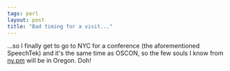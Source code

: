 ```yaml
---
tags: perl
layout: post
title: "Bad timing for a visit..."
---
```




...so I finally get to go to NYC for a conference (the aforementioned SpeechTek) and it's the same time as OSCON, so the few souls I know from <a href="http://ny.pm.org/">ny.pm</a> will be in Oregon. Doh!


